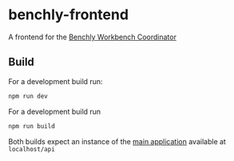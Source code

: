 # benchly-frontend

A frontend for the [Benchly Workbench Coordinator](https://github.com/spinfo/benchly)

## Build

For a development build run:

``` bash
npm run dev
```

For a development build run

``` bash
npm run build
```

Both builds expect an instance of the [main application](https://github.com/spinfo/benchly) available at `localhost/api`
